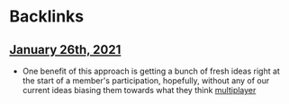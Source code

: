 
# Backlinks
## [January 26th, 2021](<January 26th, 2021.md>)
- One benefit of this approach is getting a bunch of fresh ideas right at the start of a member's participation, hopefully, without any of our current ideas biasing them towards what they think [multiplayer](<multiplayer.md>)

